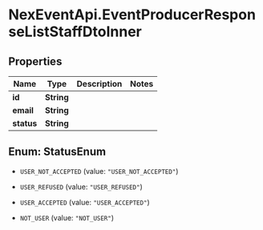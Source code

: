 # NexEventApi.EventProducerResponseListStaffDtoInner

## Properties

Name | Type | Description | Notes
------------ | ------------- | ------------- | -------------
**id** | **String** |  | 
**email** | **String** |  | 
**status** | **String** |  | 



## Enum: StatusEnum


* `USER_NOT_ACCEPTED` (value: `"USER_NOT_ACCEPTED"`)

* `USER_REFUSED` (value: `"USER_REFUSED"`)

* `USER_ACCEPTED` (value: `"USER_ACCEPTED"`)

* `NOT_USER` (value: `"NOT_USER"`)




